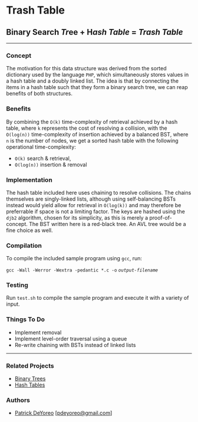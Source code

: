 # Trash Table

## Binary Search *Tr*ee + H*ash* *Table* = *Trash Table*

---

### Concept

The motivation for this data structure was derived from the sorted dictionary used
by the language `PHP`, which simultaneously stores values in a hash table and a doubly linked list. The idea is that by connecting the items in a hash table such that they form a binary search tree, we can reap benefits of both structures.

### Benefits

By combining the `O(k)` time-complexity of retrieval achieved by a hash table, where
`k` represents the cost of resolving a collision, with the `O(log(n))` time-complexity
of insertion achieved by a balanced BST, where `n` is the number of nodes, we get a
sorted hash table with the following operational time-complexity:

* `O(k)` search & retrieval,
* `O(log(n))` insertion & removal

### Implementation

The hash table included here uses chaining to resolve collisions. The chains themselves are singly-linked lists,
although using self-balancing BSTs instead would yield allow for retrieval in `O(log(k))` and may therefore be
preferrable if space is not a limiting factor. The keys are hashed using the `djb2` algorithm, chosen for its
simplicity, as this is merely a proof-of-concept. The BST written here is a red-black tree. An AVL tree would
be a fine choice as well.

### Compilation

To compile the included sample program using `gcc`, run:

`gcc -Wall -Werror -Wextra -pedantic *.c -o`
_`output-filename`_

### Testing

Run `test.sh` to compile the sample program and execute it with a variety of input.

### Things To Do

* Implement removal
* Implement level-order traversal using a queue
* Re-write chaining with BSTs instead of linked lists

---

### Related Projects

- [Binary Trees](https://github.com/patrickdeyoreo/holbertonschool-low_level_programming/tree/master/0x1D-binary_trees)
- [Hash Tables](https://github.com/patrickdeyoreo/holbertonschool-low_level_programming/tree/master/0x1A-hash_tables)


### Authors

- [Patrick DeYoreo](https://github.com/patrickdeyoreo/)
\[[pdeyoreo@gmail.com](mailto:pdeyoreo@gmail.com)\]
